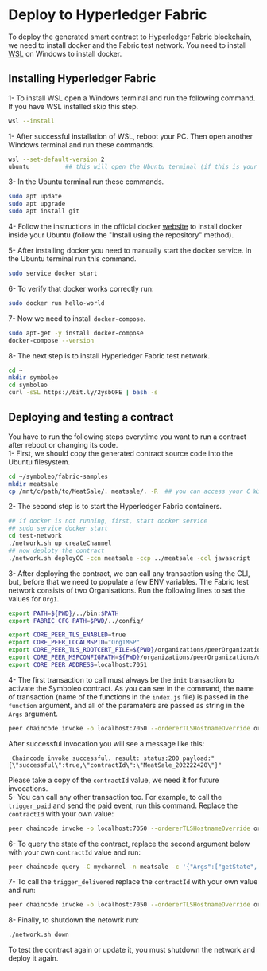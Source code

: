 # Deploy to Hyperledger Fabric 
To deploy the generated smart contract to Hyperledger Fabric blockchain, we need to install docker and the Fabric test network. You need to install [WSL](https://docs.microsoft.com/en-us/windows/wsl/install) on Windows to install docker.

## Installing Hyperledger Fabric
1- To install WSL open a Windows terminal and run the following command. If you have WSL installed skip this step.
```bash
wsl --install
```
1- After successful installation of WSL, reboot your PC. Then open another Windows terminal and run these commands.
```bash
wsl --set-default-version 2
ubuntu          ## this will open the Ubuntu terminal (if this is your first time running Ubuntu on WSL you need to setup a password for your user).
```
3- In the Ubuntu terminal run these commands.
```bash
sudo apt update
sudo apt upgrade
sudo apt install git
```
4- Follow the instructions in the official docker [website](https://docs.docker.com/engine/install/ubuntu/#install-using-the-repository) to install docker inside your Ubuntu (follow the "Install using the repository" method). 

5- After installing docker you need to manually start the docker service. In the Ubuntu terminal run this command.
```bash
sudo service docker start
```
6- To verify that docker works correctly run:
```bash
sudo docker run hello-world
```
7- Now we need to install `docker-compose`.
```bash
sudo apt-get -y install docker-compose
docker-compose --version
```
8- The next step is to install Hyperledger Fabric test network.
```bash
cd ~
mkdir symboleo
cd symboleo
curl -sSL https://bit.ly/2ysbOFE | bash -s
```
## Deploying and testing a contract
You have to run the following steps everytime you want to run a contract after reboot or changing its code.  
1- First, we should copy the generated contract source code into the Ubuntu filesystem.
```bash
cd ~/symboleo/fabric-samples
mkdir meatsale
cp /mnt/c/path/to/MeatSale/. meatsale/. -R  ## you can access your C Windows driver from the /mnt/c/ path
```
2- The second step is to start the Hyperledger Fabric containers.
```bash
## if docker is not running, first, start docker service
## sudo service docker start
cd test-network
./network.sh up createChannel
## now deploty the contract
./network.sh deployCC -ccn meatsale -ccp ../meatsale -ccl javascript
```
3- After deploying the contract, we can call any transaction using the CLI, but, before that we need to populate a few ENV variables. The Fabric test network consists of two Organisations. Run the following lines to set the values for `Org1`. 
```bash
export PATH=${PWD}/../bin:$PATH
export FABRIC_CFG_PATH=$PWD/../config/

export CORE_PEER_TLS_ENABLED=true
export CORE_PEER_LOCALMSPID="Org1MSP"
export CORE_PEER_TLS_ROOTCERT_FILE=${PWD}/organizations/peerOrganizations/org1.example.com/peers/peer0.org1.example.com/tls/ca.crt
export CORE_PEER_MSPCONFIGPATH=${PWD}/organizations/peerOrganizations/org1.example.com/users/Admin@org1.example.com/msp
export CORE_PEER_ADDRESS=localhost:7051
```
4- The first transaction to call must always be the `init` transaction to activate the Symboleo contract. As you can see in the command, the name of transaction (name of the functions in the `index.js` file) is passed in the `function` argument, and all of the paramaters are passed as string in the `Args` argument.
```bash
peer chaincode invoke -o localhost:7050 --ordererTLSHostnameOverride orderer.example.com --tls --cafile "${PWD}/organizations/ordererOrganizations/example.com/orderers/orderer.example.com/msp/tlscacerts/tlsca.example.com-cert.pem" -C mychannel -n meatsale --peerAddresses localhost:7051 --tlsRootCertFiles "${PWD}/organizations/peerOrganizations/org1.example.com/peers/peer0.org1.example.com/tls/ca.crt" --peerAddresses localhost:9051 --tlsRootCertFiles "${PWD}/organizations/peerOrganizations/org2.example.com/peers/peer0.org2.example.com/tls/ca.crt" -c '{"function":"init","Args":["{\"buyer\":  {\"warehouse\": \"warehouse add\"},\"seller\":  {\"returnAddress\": \"add\", \"name\": \"seller name\"},\"qnt\": 2,\"qlt\": 3,\"amt\": 3,\"curr\": 1,\"payDueDate\": \"2022-10-28T17:49:41.422Z\",\"delAdd\": \"delAdd\",\"effDate\": \"2022-10-28T17:49:41.422Z\",\"delDueDateDays\": 3,\"interestRate\": 2}"]}'
```
After successful invocation you will see a message like this:
```
 Chaincode invoke successful. result: status:200 payload:"{\"successful\":true,\"contractId\":\"MeatSale_202222420\"}"
```
Please take a copy of the `contractId`  value, we need it for future invocations.  
5- You can call any other transaction too. For example, to call the `trigger_paid` and send the paid event, run this command. Replace the `contractId` with your own value:
```bash
peer chaincode invoke -o localhost:7050 --ordererTLSHostnameOverride orderer.example.com --tls --cafile "${PWD}/organizations/ordererOrganizations/example.com/orderers/orderer.example.com/msp/tlscacerts/tlsca.example.com-cert.pem" -C mychannel -n meatsale --peerAddresses localhost:7051 --tlsRootCertFiles "${PWD}/organizations/peerOrganizations/org1.example.com/peers/peer0.org1.example.com/tls/ca.crt" --peerAddresses localhost:9051 --tlsRootCertFiles "${PWD}/organizations/peerOrganizations/org2.example.com/peers/peer0.org2.example.com/tls/ca.crt" -c '{"function":"trigger_paid","Args":["{\"contractId\": \"MeatSale_202222420\", \"event\": {}}"]}'
```
6- To query the state of the contract, replace the second argument below with your own `contractId` value and run:
```bash
peer chaincode query -C mychannel -n meatsale -c '{"Args":["getState", "MeatSale_202222420"]}'
```
7- To call the `trigger_delivered` replace the `contractId` with your own value and run:
```bash
peer chaincode invoke -o localhost:7050 --ordererTLSHostnameOverride orderer.example.com --tls --cafile "${PWD}/organizations/ordererOrganizations/example.com/orderers/orderer.example.com/msp/tlscacerts/tlsca.example.com-cert.pem" -C mychannel -n meatsale --peerAddresses localhost:7051 --tlsRootCertFiles "${PWD}/organizations/peerOrganizations/org1.example.com/peers/peer0.org1.example.com/tls/ca.crt" --peerAddresses localhost:9051 --tlsRootCertFiles "${PWD}/organizations/peerOrganizations/org2.example.com/peers/peer0.org2.example.com/tls/ca.crt" -c '{"function":"trigger_delivered","Args":["{\"contractId\": \"MeatSale_202222420\", \"event\": {}}"]}'
```
8- Finally, to shutdown the netowrk run:
```bash
./network.sh down
```
  
To test the contract again or update it, you must shutdown the network and deploy it again.